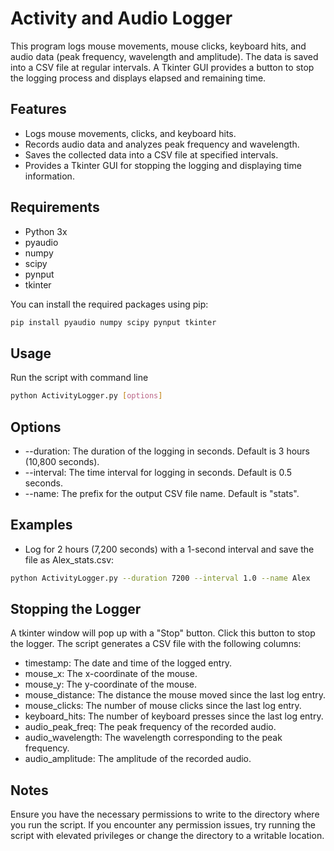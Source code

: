 # Activity and Audio Logger
This program logs mouse movements, mouse clicks, keyboard hits, and audio data (peak frequency, wavelength and amplitude). The data is saved into a CSV file at regular intervals. A Tkinter GUI provides a button to stop the logging process and displays elapsed and remaining time.

## Features
* Logs mouse movements, clicks, and keyboard hits.
* Records audio data and analyzes peak frequency and wavelength.
* Saves the collected data into a CSV file at specified intervals.
* Provides a Tkinter GUI for stopping the logging and displaying time information.

## Requirements
* Python 3x
* pyaudio
* numpy
* scipy
* pynput
* tkinter

You can install the required packages using pip:  
```sh
pip install pyaudio numpy scipy pynput tkinter
```
## Usage
Run the script with command line
```sh
python ActivityLogger.py [options]
```
## Options
* --duration: The duration of the logging in seconds. Default is 3 hours (10,800 seconds).
* --interval: The time interval for logging in seconds. Default is 0.5 seconds.
* --name: The prefix for the output CSV file name. Default is "stats".
## Examples
* Log for 2 hours (7,200 seconds) with a 1-second interval and save the file as Alex_stats.csv:
```sh
python ActivityLogger.py --duration 7200 --interval 1.0 --name Alex
```
## Stopping the Logger
A tkinter window will pop up with a "Stop" button. Click this button to stop the logger.
The script generates a CSV file with the following columns:
* timestamp: The date and time of the logged entry.
* mouse_x: The x-coordinate of the mouse.
* mouse_y: The y-coordinate of the mouse.
* mouse_distance: The distance the mouse moved since the last log entry.
* mouse_clicks: The number of mouse clicks since the last log entry.
* keyboard_hits: The number of keyboard presses since the last log entry.
* audio_peak_freq: The peak frequency of the recorded audio.
* audio_wavelength: The wavelength corresponding to the peak frequency.
* audio_amplitude: The amplitude of the recorded audio.
  

## Notes
Ensure you have the necessary permissions to write to the directory where you run the script. 
If you encounter any permission issues, try running the script with elevated privileges or change the directory to a writable location.

